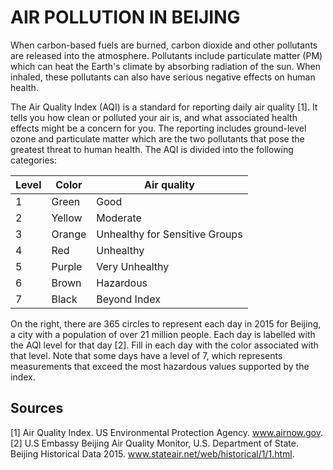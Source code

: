 # AIR POLLUTION IN BEIJING

When carbon-based fuels are burned, carbon dioxide and other pollutants are released into the atmosphere. Pollutants include particulate matter (PM) which can heat the Earth's climate by absorbing radiation of the sun. When inhaled, these pollutants can also have serious negative effects on human health.

The Air Quality Index (AQI) is a standard for reporting daily air quality [1]. It tells you how clean or polluted your air is, and what associated health effects might be a concern for you. The reporting includes ground-level ozone and particulate matter which are the two pollutants that pose the greatest threat to human health. The AQI is divided into the following categories:

| Level  | Color   | Air quality                    |
|---     |---      |---                             |
| 1      | Green   | Good                           |
| 2      | Yellow  | Moderate                       |
| 3      | Orange  | Unhealthy for Sensitive Groups |
| 4      | Red     | Unhealthy                      |
| 5      | Purple  | Very Unhealthy                 |
| 6      | Brown   | Hazardous                      |
| 7      | Black   | Beyond Index                   |

On the right, there are 365 circles to represent each day in 2015 for Beijing, a city with a population of over 21 million people. Each day is labelled with the AQI level for that day [2]. Fill in each day with the color associated with that level. Note that some days have a level of 7, which represents measurements that exceed the most hazardous values supported by the index.

## Sources

[1] Air Quality Index. US Environmental Protection Agency. www.airnow.gov.
[2] U.S Embassy Beijing Air Quality Monitor, U.S. Department of State. Beijing Historical Data 2015. www.stateair.net/web/historical/1/1.html.
